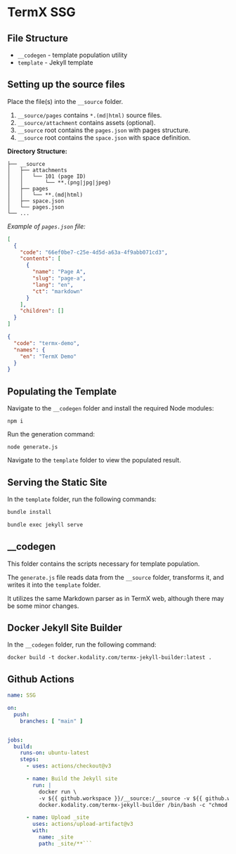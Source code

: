 # TermX SSG

## File Structure

- `__codegen` - template population utility
- `template` - Jekyll template

## Setting up the source files

Place the file(s) into the `__source` folder.

1. `__source/pages` contains `*.(md|html)` source files.
1. `__source/attachment` contains assets (optional).
1. `__source` root contains the `pages.json` with pages structure.
1. `__source` root contains the `space.json` with space definition.

**Directory Structure:**

```
├── __source
│   ├── attachments
│   │   └── 101 (page ID)
│   │       └── **.(png|jpg|jpeg)
│   ├── pages
│   │   └── **.(md|html) 
│   ├── space.json
│   └── pages.json
└── ...
```

_Example of `pages.json` file:_

```json
[
  {
    "code": "66ef0be7-c25e-4d5d-a63a-4f9abb071cd3",
    "contents": [
      {
        "name": "Page A",
        "slug": "page-a",
        "lang": "en",
        "ct": "markdown"
      }
    ],
    "children": []
  }
]
```

```json
{
  "code": "termx-demo",
  "names": {
    "en": "TermX Demo"
  }
}
```

## Populating the Template

Navigate to the `__codegen` folder and install the required Node modules:

```shell
npm i
```

Run the generation command:

```shell
node generate.js
```

Navigate to the `template` folder to view the populated result.

## Serving the Static Site

In the `template` folder, run the following commands:

```sh
bundle install
```

```sh
bundle exec jekyll serve
```

## __codegen

This folder contains the scripts necessary for template population.

The `generate.js` file reads data from the `__source` folder, transforms it, and writes it into the `template` folder.

It utilizes the same Markdown parser as in TermX web, although there may be some minor changes.

## Docker Jekyll Site Builder

In the `__codegen` folder, run the following command:

```shell
docker build -t docker.kodality.com/termx-jekyll-builder:latest .
```

## Github Actions

```yaml
name: SSG

on:
  push:
    branches: [ "main" ]


jobs:
  build:
    runs-on: ubuntu-latest
    steps:
      - uses: actions/checkout@v3

      - name: Build the Jekyll site
        run: |
          docker run \
          -v ${{ github.workspace }}/__source:/__source -v ${{ github.workspace }}/_site:/template/_site  \
          docker.kodality.com/termx-jekyll-builder /bin/bash -c "chmod -R 777 ./_generate.sh && ./_generate.sh"

      - name: Upload _site
        uses: actions/upload-artifact@v3
        with:
          name: _site
          path: _site/**```
